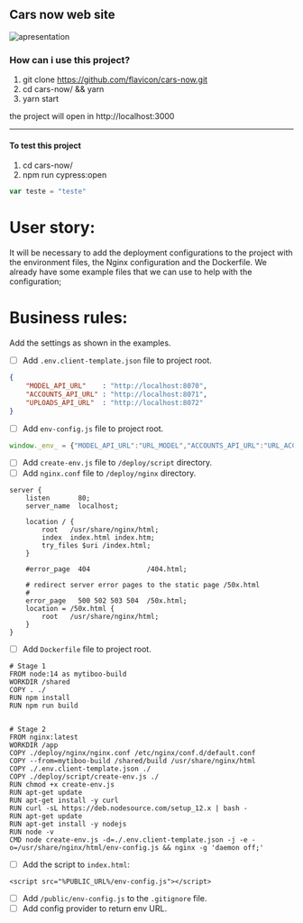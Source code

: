 ## Cars now web site

<img src="public/apresentation.gif" alt="apresentation" />

### How can i use this project? 

1. git clone https://github.com/flavicon/cars-now.git
2. cd cars-now/ && yarn 
3. yarn start

the project will open in http://localhost:3000

<hr />

#### To test this project 

1. cd cars-now/ 
2. npm run cypress:open

```js
var teste = "teste"
```

# User story:

It will be necessary to add the deployment configurations to the project with the environment files, the Nginx configuration and the Dockerfile. 
We already have some example files that we can use to help with the configuration;


# Business rules:

Add the settings as shown in the examples.

- [ ] Add `.env.client-template.json` file to project root.
```json
{
    "MODEL_API_URL"    : "http://localhost:8070",
    "ACCOUNTS_API_URL" : "http://localhost:8071",
    "UPLOADS_API_URL"  : "http://localhost:8072"
}
```
- [ ] Add `env-config.js` file to project root.
```js
window._env_ = {"MODEL_API_URL":"URL_MODEL","ACCOUNTS_API_URL":"URL_ACCOUNTS","UPLOADS_API_URL":"URL_UPLOADS"};
```
- [ ] Add `create-env.js` file to `/deploy/script` directory.
- [ ] Add `nginx.conf` file to `/deploy/nginx` directory.
```
server {
    listen       80;
    server_name  localhost;

    location / {
        root   /usr/share/nginx/html;
        index  index.html index.htm;
        try_files $uri /index.html;                 
    }

    #error_page  404              /404.html;

    # redirect server error pages to the static page /50x.html
    #
    error_page   500 502 503 504  /50x.html;
    location = /50x.html {
        root   /usr/share/nginx/html;
    }
}
```
- [ ] Add `Dockerfile` file to project root.
```
# Stage 1
FROM node:14 as mytiboo-build
WORKDIR /shared
COPY . ./
RUN npm install
RUN npm run build


# Stage 2
FROM nginx:latest
WORKDIR /app
COPY ./deploy/nginx/nginx.conf /etc/nginx/conf.d/default.conf
COPY --from=mytiboo-build /shared/build /usr/share/nginx/html
COPY ./.env.client-template.json ./
COPY ./deploy/script/create-env.js ./
RUN chmod +x create-env.js
RUN apt-get update
RUN apt-get install -y curl
RUN curl -sL https://deb.nodesource.com/setup_12.x | bash -
RUN apt-get update
RUN apt-get install -y nodejs
RUN node -v
CMD node create-env.js -d=./.env.client-template.json -j -e -o=/usr/share/nginx/html/env-config.js && nginx -g 'daemon off;'
```
- [ ] Add the script to `index.html`:
```
<script src="%PUBLIC_URL%/env-config.js"></script>
```
- [ ] Add `/public/env-config.js` to the `.gitignore` file.
- [ ] Add config provider to return env URL.
